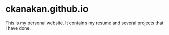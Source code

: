 # ckanakan.github.io
This is my personal website. 
It contains my resume and several projects that I have done.
